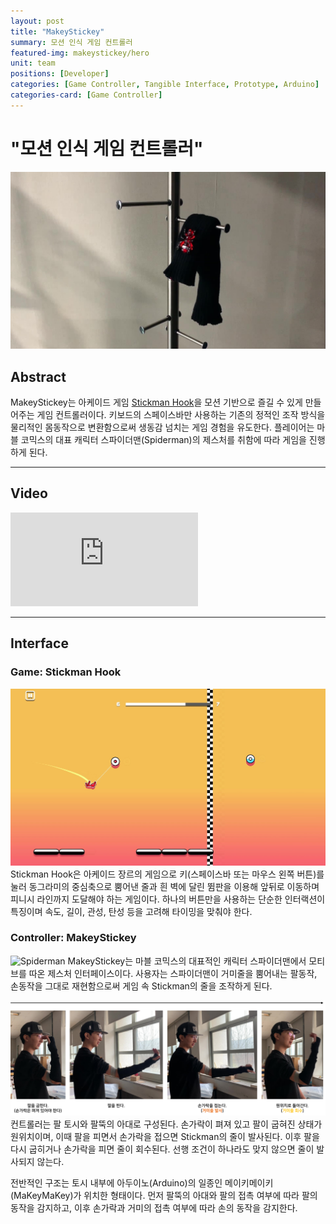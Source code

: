 ```yaml
---
layout: post
title: "MakeyStickey"
summary: 모션 인식 게임 컨트롤러
featured-img: makeystickey/hero
unit: team
positions: [Developer]
categories: [Game Controller, Tangible Interface, Prototype, Arduino]
categories-card: [Game Controller]
---
```


# "모션 인식 게임 컨트롤러"


![MakeyStickey](/assets/img/posts/makeystickey/controller.jpg#center)
## Abstract
MakeyStickey는 아케이드 게임 [Stickman Hook](https://poki.com/en/g/stickman-hook)을 모션 기반으로 즐길 수 있게 만들어주는 게임 컨트롤러이다. 키보드의 스페이스바만 사용하는 기존의 정적인 조작 방식을 물리적인 몸동작으로 변환함으로써 생동감 넘치는 게임 경험을 유도한다. 플레이어는 마블 코믹스의 대표 캐릭터 스파이더맨(Spiderman)의 제스처를 취함에 따라 게임을 진행하게 된다.

***

## Video
<div class="video-container">
	<iframe class="video-frame" src="https://www.youtube.com/embed/3zfINlh1Wcs" frameborder="0" allow="accelerometer; autoplay; encrypted-media; gyroscope; picture-in-picture" allowfullscreen></iframe>
</div>

***

## Interface

### Game: Stickman Hook
![Stickman Hook](/assets/img/posts/makeystickey/stickman_hook.jpg#center)
Stickman Hook은 아케이드 장르의 게임으로 키(스페이스바 또는 마우스 왼쪽 버튼)를 눌러 동그라미의 중심축으로 뿜어낸 줄과 흰 벽에 달린 뜀판을 이용해 앞뒤로 이동하며 피니시 라인까지 도달해야 하는 게임이다. 하나의 버튼만을 사용하는 단순한 인터랙션이 특징이며 속도, 길이, 관성, 탄성 등을 고려해 타이밍을 맞춰야 한다.

### Controller: MakeyStickey
![Spiderman](/assets/img/posts/makeystickey/spiderman.gif#center)
MakeyStickey는 마블 코믹스의 대표적인 캐릭터 스파이더맨에서 모티브를 따온 제스처 인터페이스이다. 사용자는 스파이더맨이 거미줄을 뿜어내는 팔동작, 손동작을 그대로 재현함으로써 게임 속 Stickman의 줄을 조작하게 된다.

![Flow](/assets/img/posts/makeystickey/flow.png#center)
컨트롤러는 팔 토시와 팔뚝의 아대로 구성된다. 손가락이 펴져 있고 팔이 굽혀진 상태가 원위치이며, 이때 팔을 피면서 손가락을 접으면 Stickman의 줄이 발사된다. 이후 팔을 다시 굽히거나 손가락을 피면 줄이 회수된다. 선행 조건이 하나라도 맞지 않으면 줄이 발사되지 않는다.

전반적인 구조는 토시 내부에 아두이노(Arduino)의 일종인 메이키메이키(MaKeyMaKey)가 위치한 형태이다. 먼저 팔뚝의 아대와 팔의 접촉 여부에 따라 팔의 동작을 감지하고, 이후 손가락과 거미의 접촉 여부에 따라 손의 동작을 감지한다.